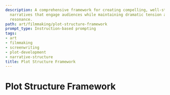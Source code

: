 ```yaml
---
description: A comprehensive framework for creating compelling, well-structured film
  narratives that engage audiences while maintaining dramatic tension and thematic
  resonance.
path: art/filmmaking/plot-structure-framework
prompt_type: Instruction-based prompting
tags:
- art
- filmmaking
- screenwriting
- plot-development
- narrative-structure
title: Plot Structure Framework
---
```


# Plot Structure Framework 